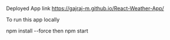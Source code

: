 Deployed App link
https://gajraj-m.github.io/React-Weather-App/

To run this app locally

npm install --force
then npm start

